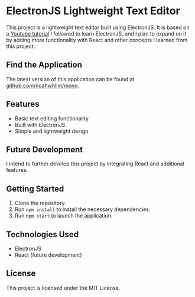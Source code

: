 # ElectronJS Lightweight Text Editor

This project is a lightweight text editor built using ElectronJS. It is based on a [Youtube tutorial](https://www.youtube.com/watch?v=lEfbHcqbzMg) I followed to learn ElectronJS, and I plan to expand on it by adding more functionality with React and other concepts I learned from this project.

## Find the Application
The latest version of this application can be found at [github.com/noahwhlim/mono](https://github.com/noahwhlim/mono).

## Features
- Basic text editing functionality
- Built with ElectronJS
- Simple and lightweight design

## Future Development
I intend to further develop this project by integrating React and additional features.

## Getting Started
1. Clone the repository.
2. Run `npm install` to install the necessary dependencies.
3. Run `npm start` to launch the application.

## Technologies Used
- ElectronJS
- React (future development)

## License
This project is licensed under the MIT License.


